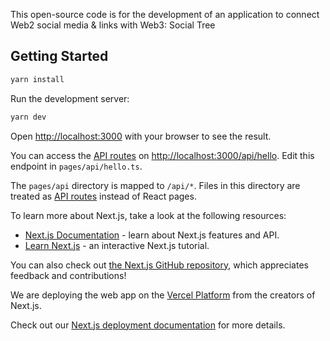 This open-source code is for the development of an application to connect Web2 social media & links with Web3: Social Tree

## Getting Started

```bash
yarn install
```

Run the development server:

```bash
yarn dev
```

Open [http://localhost:3000](http://localhost:3000) with your browser to see the result.

You can access the [API routes](https://nextjs.org/docs/api-routes/introduction) on [http://localhost:3000/api/hello](http://localhost:3000/api/hello). Edit this endpoint in `pages/api/hello.ts`.

The `pages/api` directory is mapped to `/api/*`. Files in this directory are treated as [API routes](https://nextjs.org/docs/api-routes/introduction) instead of React pages.

To learn more about Next.js, take a look at the following resources:

-   [Next.js Documentation](https://nextjs.org/docs) - learn about Next.js features and API.
-   [Learn Next.js](https://nextjs.org/learn) - an interactive Next.js tutorial.

You can also check out [the Next.js GitHub repository](https://github.com/vercel/next.js/), which appreciates feedback and contributions!

We are deploying the web app on the [Vercel Platform](https://vercel.com/new?utm_medium=default-template&filter=next.js&utm_source=create-next-app&utm_campaign=create-next-app-readme) from the creators of Next.js.

Check out our [Next.js deployment documentation](https://nextjs.org/docs/deployment) for more details.
